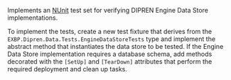 Implements an [NUnit](https://nunit.org/) test set for verifying DIPREN Engine Data Store implementations.

To implement the tests, create a new test fixture that derives from the `EXBP.Dipren.Data.Tests.EngineDataStoreTests` type and implement the abstract method that instantiates the data store to be tested. If the Engine Data Store implementation requires a database schema, add methods decorated with the `[SetUp]` and `[TearDown]` attributes that perform the required deployment and clean up tasks.
